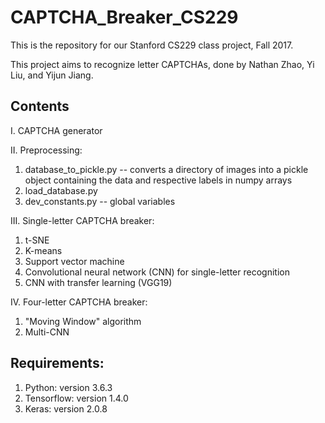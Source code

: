 # CAPTCHA_Breaker_CS229
This is the repository for our Stanford CS229 class project, Fall 2017.

This project aims to recognize letter CAPTCHAs, done by Nathan Zhao, Yi Liu, and Yijun Jiang.

## Contents
I. CAPTCHA generator

II. Preprocessing:
1. database_to_pickle.py -- converts a directory of images into a pickle object containing the data and respective labels in numpy arrays
2. load_database.py
3. dev_constants.py -- global variables


III. Single-letter CAPTCHA breaker:
1. t-SNE
2. K-means
3. Support vector machine
4. Convolutional neural network (CNN) for single-letter recognition
5. CNN with transfer learning (VGG19)

IV. Four-letter CAPTCHA breaker:
1. "Moving Window" algorithm
2. Multi-CNN

## Requirements:
1. Python: version 3.6.3
2. Tensorflow: version 1.4.0
3. Keras: version 2.0.8

